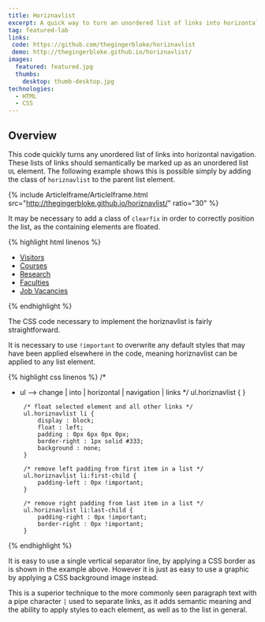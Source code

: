 ```yaml
---
title: Horiznavlist
excerpt: A quick way to turn an unordered list of links into horizontal navigation.
tag: featured-lab
links:
 code: https://github.com/thegingerbloke/horiznavlist
 demo: http://thegingerbloke.github.io/horiznavlist/
images:
  featured: featured.jpg
  thumbs:
    desktop: thumb-desktop.jpg
technologies:
  - HTML
  - CSS
---
```


## Overview

This code quickly turns any unordered list of links into horizontal navigation.  These lists of links should semantically be marked up as an unordered list `UL` element.  The following example shows this is possible simply by adding the class of `horiznavlist` to the parent list element.


{% include ArticleIframe/ArticleIframe.html src="http://thegingerbloke.github.io/horiznavlist/" ratio="30" %}


It may be necessary to add a class of `clearfix` in order to correctly position the list, as the containing elements are floated.

{% highlight html linenos %}
<ul id="sitewidenav" class="horiznavlist clearfix">
    <li id="navvisitors"><a href="#">Visitors</a></li>
    <li id="navcourses"><a href="#">Courses</a></li>
    <li id="navresearch"><a href="#">Research</a></li>
    <li id="navfaculties"><a href="#">Faculties</a></li>
    <li id="navvacancies"><a href="#">Job Vacancies</a></li>
</ul>
{% endhighlight %}


The CSS code necessary to implement the horiznavlist is fairly straightforward.

It is necessary to use `!important` to overwrite any default styles that may have been applied elsewhere in the code, meaning horiznavlist can be applied to any list element.


{% highlight css linenos %}
/*
 * ul --> change | into | horizontal | navigation | links
 */
        ul.horiznavlist { }

        /* float selected element and all other links */
        ul.horiznavlist li {
            display : block;
            float : left;
            padding : 0px 6px 0px 0px;
            border-right : 1px solid #333;
            background : none;
        }

        /* remove left padding from first item in a list */
        ul.horiznavlist li:first-child {
            padding-left : 0px !important;
        }

        /* remove right padding from last item in a list */
        ul.horiznavlist li:last-child {
            padding-right : 0px !important;
            border-right : 0px !important;
        }
{% endhighlight %}


It is easy to use a single vertical separator line, by applying a CSS border as is shown in the example above.  However it is just as easy to use a graphic by applying a CSS background image instead.

This is a superior technique to the more commonly seen paragraph text with a pipe character `|` used to separate links, as it adds semantic meaning and the ability to apply styles to each element, as well as to the list in general.
